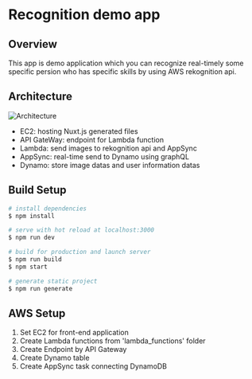 # Recognition demo app

## Overview
This app is demo application which you can recognize real-timely some specific persion who has specific skills by using AWS rekognition api.
## Architecture

![Architecture](https://user-images.githubusercontent.com/11176574/100306500-e7085a80-2fe6-11eb-815a-f14304820153.png)

- EC2: hosting Nuxt.js generated files
- API GateWay: endpoint for Lambda function
- Lambda: send images to rekognition api and AppSync
- AppSync: real-time send to Dynamo using graphQL
- Dynamo: store image datas and user information datas

## Build Setup

``` bash
# install dependencies
$ npm install

# serve with hot reload at localhost:3000
$ npm run dev

# build for production and launch server
$ npm run build
$ npm start

# generate static project
$ npm run generate
```
## AWS Setup
 1. Set EC2 for front-end application
 2. Create Lambda functions from 'lambda_functions' folder
 3. Create Endpoint by API Gateway
 4. Create Dynamo table
 5. Create AppSync task connecting DynamoDB
